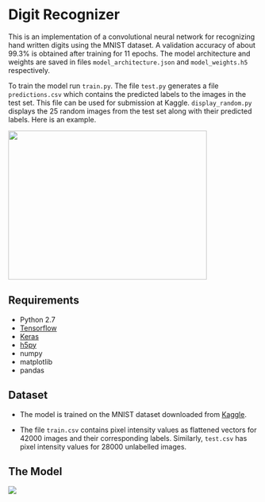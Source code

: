 # Digit Recognizer
This is an implementation of a convolutional neural network for recognizing hand written digits using the MNIST dataset. A validation accuracy of about 99.3% is obtained after training for 11 epochs. The model architecture and weights are saved in files `model_architecture.json` and `model_weights.h5` respectively. 

To train the model run `train.py`. The file `test.py` generates a file `predictions.csv` which contains the predicted labels to the images in the test set. This file can be used for submission at Kaggle. `display_random.py` displays the 25 random images from the test set along with their predicted labels. Here is an example.

<img src="https://github.com/Shobhit117/digit-recognizer/blob/master/figure_1.png" height=300px width=400px>

## Requirements

* Python 2.7
* [Tensorflow](https://www.tensorflow.org/)
* [Keras](https://keras.io/)
* [h5py](http://www.h5py.org/)
* numpy
* matplotlib
* pandas

## Dataset

* The model is trained on the MNIST dataset downloaded from [Kaggle](https://www.kaggle.com/c/digit-recognizer). 

* The file `train.csv` contains pixel intensity values as flattened vectors for 42000 images and their corresponding labels. Similarly, `test.csv` has pixel intensity values for 28000 unlabelled images.

## The Model

<img src="https://github.com/Shobhit117/digit-recognizer/blob/master/model.png">



